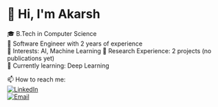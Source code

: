 
# 👋 Hi, I'm Akarsh

🎓 B.Tech in Computer Science  
💼 Software Engineer with 2 years of experience  
🧠 Interests: AI, Machine Learning
🔭 Research Experience: 2 projects (no publications yet)  
🌱 Currently learning: Deep Learning

📫 How to reach me:  
[![LinkedIn](https://img.shields.io/badge/LinkedIn-0A66C2?style=for-the-badge&logo=linkedin&logoColor=white)](https://www.linkedin.com/in/akarsh-c-shetty)  
[![Email](https://img.shields.io/badge/Email-D14836?style=for-the-badge&logo=gmail&logoColor=white)](mailto:akarshshetty26@gmail.com)

